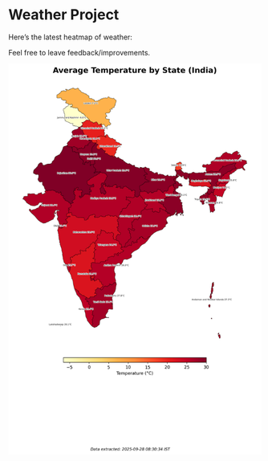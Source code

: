 # Weather Project

Here’s the latest heatmap of weather:

Feel free to leave feedback/improvements.

![India Heatmap](docs/assets/india_heatmap.png?v=D8A4D4)
